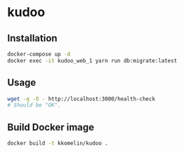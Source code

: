 # kudoo

## Installation

```bash
docker-compose up -d
docker exec -it kudoo_web_1 yarn run db:migrate:latest
```

## Usage

```bash
wget -q -O - http://localhost:3000/health-check
# Should be "OK".
```

## Build Docker image

```bash
docker build -t kkomelin/kudoo .
```
